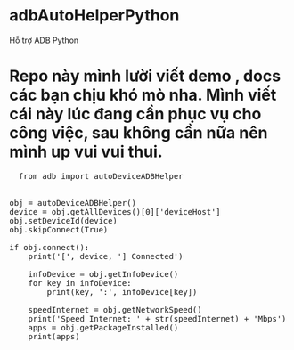 # adbAutoHelperPython
Hỗ trợ ADB Python
# Repo này mình lười viết demo , docs các bạn chịu khó mò nha. Mình viết cái này lúc đang cần phục vụ cho công việc, sau không cần nữa nên mình up vui vui thui.
<pre>
  from adb import autoDeviceADBHelper


obj = autoDeviceADBHelper()
device = obj.getAllDevices()[0]['deviceHost']
obj.setDeviceId(device)
obj.skipConnect(True)

if obj.connect():
    print('[', device, '] Connected')

    infoDevice = obj.getInfoDevice()
    for key in infoDevice:
        print(key, ':', infoDevice[key])

    speedInternet = obj.getNetworkSpeed()
    print('Speed Internet: ' + str(speedInternet) + 'Mbps')
    apps = obj.getPackageInstalled()
    print(apps)
</pre>
